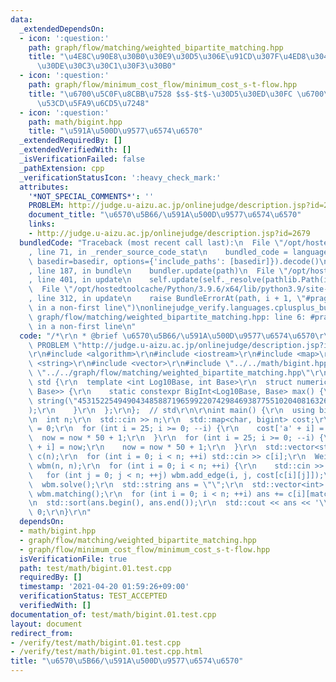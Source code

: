 ```yaml
---
data:
  _extendedDependsOn:
  - icon: ':question:'
    path: graph/flow/matching/weighted_bipartite_matching.hpp
    title: "\u4E8C\u90E8\u30B0\u30E9\u30D5\u306E\u91CD\u307F\u4ED8\u304D\u6700\u5927\
      \u30DE\u30C3\u30C1\u30F3\u30B0"
  - icon: ':question:'
    path: graph/flow/minimum_cost_flow/minimum_cost_s-t-flow.hpp
    title: "\u6700\u5C0F\u8CBB\u7528 $s$-$t$-\u30D5\u30ED\u30FC \u6700\u77ED\u8DEF\
      \u53CD\u5FA9\u6CD5\u7248"
  - icon: ':question:'
    path: math/bigint.hpp
    title: "\u591A\u500D\u9577\u6574\u6570"
  _extendedRequiredBy: []
  _extendedVerifiedWith: []
  _isVerificationFailed: false
  _pathExtension: cpp
  _verificationStatusIcon: ':heavy_check_mark:'
  attributes:
    '*NOT_SPECIAL_COMMENTS*': ''
    PROBLEM: http://judge.u-aizu.ac.jp/onlinejudge/description.jsp?id=2679
    document_title: "\u6570\u5B66/\u591A\u500D\u9577\u6574\u6570"
    links:
    - http://judge.u-aizu.ac.jp/onlinejudge/description.jsp?id=2679
  bundledCode: "Traceback (most recent call last):\n  File \"/opt/hostedtoolcache/Python/3.9.6/x64/lib/python3.9/site-packages/onlinejudge_verify/documentation/build.py\"\
    , line 71, in _render_source_code_stat\n    bundled_code = language.bundle(stat.path,\
    \ basedir=basedir, options={'include_paths': [basedir]}).decode()\n  File \"/opt/hostedtoolcache/Python/3.9.6/x64/lib/python3.9/site-packages/onlinejudge_verify/languages/cplusplus.py\"\
    , line 187, in bundle\n    bundler.update(path)\n  File \"/opt/hostedtoolcache/Python/3.9.6/x64/lib/python3.9/site-packages/onlinejudge_verify/languages/cplusplus_bundle.py\"\
    , line 401, in update\n    self.update(self._resolve(pathlib.Path(included), included_from=path))\n\
    \  File \"/opt/hostedtoolcache/Python/3.9.6/x64/lib/python3.9/site-packages/onlinejudge_verify/languages/cplusplus_bundle.py\"\
    , line 312, in update\n    raise BundleErrorAt(path, i + 1, \"#pragma once found\
    \ in a non-first line\")\nonlinejudge_verify.languages.cplusplus_bundle.BundleErrorAt:\
    \ graph/flow/matching/weighted_bipartite_matching.hpp: line 6: #pragma once found\
    \ in a non-first line\n"
  code: "/*\r\n * @brief \u6570\u5B66/\u591A\u500D\u9577\u6574\u6570\r\n */\r\n#define\
    \ PROBLEM \"http://judge.u-aizu.ac.jp/onlinejudge/description.jsp?id=2679\"\r\n\
    \r\n#include <algorithm>\r\n#include <iostream>\r\n#include <map>\r\n#include\
    \ <string>\r\n#include <vector>\r\n#include \"../../math/bigint.hpp\"\r\n#include\
    \ \"../../graph/flow/matching/weighted_bipartite_matching.hpp\"\r\n\r\nnamespace\
    \ std {\r\n  template <int Log10Base, int Base>\r\n  struct numeric_limits<BigInt<Log10Base,\
    \ Base>> {\r\n    static constexpr BigInt<Log10Base, Base> max() {\r\n      return\
    \ string(\"453152254949043485887196599220742984693877551020408163265306122448979591836734693877551\"\
    );\r\n    }\r\n  };\r\n};  // std\r\n\r\nint main() {\r\n  using bigint = BigInt<>;\r\
    \n  int n;\r\n  std::cin >> n;\r\n  std::map<char, bigint> cost;\r\n  bigint now\
    \ = 0;\r\n  for (int i = 25; i >= 0; --i) {\r\n    cost['a' + i] = now;\r\n  \
    \  now = now * 50 + 1;\r\n  }\r\n  for (int i = 25; i >= 0; --i) {\r\n    cost['A'\
    \ + i] = now;\r\n    now = now * 50 + 1;\r\n  }\r\n  std::vector<std::string>\
    \ c(n);\r\n  for (int i = 0; i < n; ++i) std::cin >> c[i];\r\n  WeightedBipartiteMatching<bigint>\
    \ wbm(n, n);\r\n  for (int i = 0; i < n; ++i) {\r\n    std::cin >> c[i];\r\n \
    \   for (int j = 0; j < n; ++j) wbm.add_edge(i, j, cost[c[i][j]]);\r\n  }\r\n\
    \  wbm.solve();\r\n  std::string ans = \"\";\r\n  std::vector<int> matching =\
    \ wbm.matching();\r\n  for (int i = 0; i < n; ++i) ans += c[i][matching[i]];\r\
    \n  std::sort(ans.begin(), ans.end());\r\n  std::cout << ans << '\\n';\r\n  return\
    \ 0;\r\n}\r\n"
  dependsOn:
  - math/bigint.hpp
  - graph/flow/matching/weighted_bipartite_matching.hpp
  - graph/flow/minimum_cost_flow/minimum_cost_s-t-flow.hpp
  isVerificationFile: true
  path: test/math/bigint.01.test.cpp
  requiredBy: []
  timestamp: '2021-04-20 01:59:26+09:00'
  verificationStatus: TEST_ACCEPTED
  verifiedWith: []
documentation_of: test/math/bigint.01.test.cpp
layout: document
redirect_from:
- /verify/test/math/bigint.01.test.cpp
- /verify/test/math/bigint.01.test.cpp.html
title: "\u6570\u5B66/\u591A\u500D\u9577\u6574\u6570"
---
```

